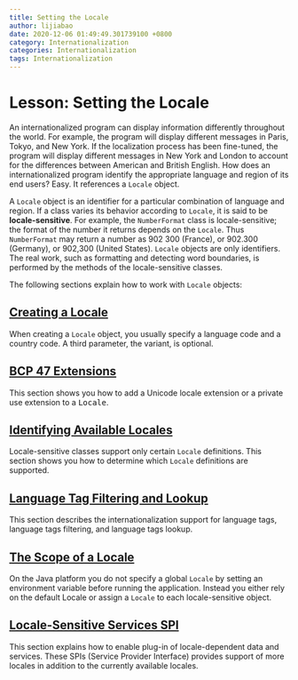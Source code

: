 ```yaml
---
title: Setting the Locale
author: lijiabao
date: 2020-12-06 01:49:49.301739100 +0800
category: Internationalization
categories: Internationalization
tags: Internationalization
---
```


# Lesson: Setting the Locale

An internationalized program can display information differently throughout the world. For example, the program will display different messages in Paris, Tokyo, and New York. If the localization process has been fine-tuned, the program will display different messages in New York and London to account for the differences between American and British English. How does an internationalized program identify the appropriate language and region of its end users? Easy. It references a `Locale` object.

A `Locale` object is an identifier for a particular combination of language and region. If a class varies its behavior according to `Locale`, it is said to be **locale-sensitive**. For example, the `NumberFormat` class is locale-sensitive; the format of the number it returns depends on the `Locale`. Thus `NumberFormat` may return a number as 902 300 (France), or 902.300 (Germany), or 902,300 (United States). `Locale` objects are only identifiers. The real work, such as formatting and detecting word boundaries, is performed by the methods of the locale-sensitive classes.

The following sections explain how to work with `Locale` objects:

## [Creating a Locale](create.html)

When creating a `Locale` object, you usually specify a language code and a country code. A third parameter, the variant, is optional.

## [BCP 47 Extensions](extensions.html)


This section shows you how to add a Unicode locale extension or a private use extension to a <tt>Locale</tt>.

## [Identifying Available Locales](identify.html)

Locale-sensitive classes support only certain `Locale` definitions. This section shows you how to determine which `Locale` definitions are supported.

## [Language Tag Filtering and Lookup](matching.html)


This section describes the internationalization support for language tags, language tags filtering, and language tags lookup.

## [The Scope of a Locale](scope.html)

On the Java platform you do not specify a global `Locale` by setting an environment variable before running the application. Instead you either rely on the default Locale or assign a `Locale` to each locale-sensitive object.

## [Locale-Sensitive Services SPI](services.html)

This section explains how to enable plug-in of locale-dependent data and services. These SPIs (Service Provider Interface) provides support of more locales in addition to the currently available locales.
